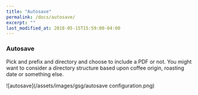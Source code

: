 ```yaml
---
title: "Autosave"
permalink: /docs/autosave/
excerpt: ""
last_modified_at: 2018-05-15T15:59:00-04:00
---
```


### Autosave

Pick and prefix and directory and choose to include a PDF or not.  You might want to consider a directory structure based upon coffee origin, roasting date or something else.

![autosave](/assets/images/gsg/autosave configuration.png)

